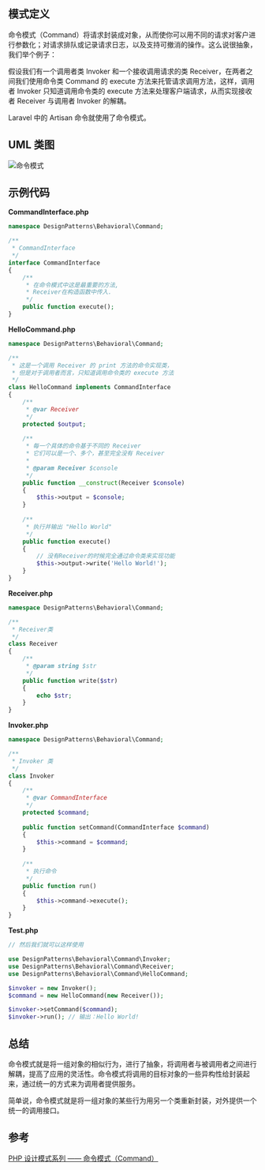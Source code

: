 ## 模式定义
命令模式（Command）将请求封装成对象，从而使你可以用不同的请求对客户进行参数化；对请求排队或记录请求日志，以及支持可撤消的操作。这么说很抽象，我们举个例子：

假设我们有一个调用者类 Invoker 和一个接收调用请求的类 Receiver，在两者之间我们使用命令类 Command 的 execute 方法来托管请求调用方法，这样，调用者 Invoker 只知道调用命令类的 execute 方法来处理客户端请求，从而实现接收者 Receiver 与调用者 Invoker 的解耦。

Laravel 中的 Artisan 命令就使用了命令模式。


## UML 类图
![命令模式](http://7xkt52.com1.z0.glb.clouddn.com/markdown/1467898456033.png)


## 示例代码

**CommandInterface.php**

```php
namespace DesignPatterns\Behavioral\Command;

/**
 * CommandInterface
 */
interface CommandInterface
{
    /**
     * 在命令模式中这是最重要的方法,
     * Receiver在构造函数中传入.
     */
    public function execute();
}
```

**HelloCommand.php**

```php
namespace DesignPatterns\Behavioral\Command;

/**
 * 这是一个调用 Receiver 的 print 方法的命令实现类，
 * 但是对于调用者而言，只知道调用命令类的 execute 方法
 */
class HelloCommand implements CommandInterface
{
    /**
     * @var Receiver
     */
    protected $output;
    
    /**
     * 每一个具体的命令基于不同的 Receiver
     * 它们可以是一个、多个，甚至完全没有 Receiver
     *
     * @param Receiver $console
     */
    public function __construct(Receiver $console)
    {
        $this->output = $console;
    }
    
    /**
     * 执行并输出 "Hello World"
     */
    public function execute()
    {
        // 没有Receiver的时候完全通过命令类来实现功能
        $this->output->write('Hello World!');
    }
}
```

**Receiver.php**

```php
namespace DesignPatterns\Behavioral\Command;

/**
 * Receiver类
 */
class Receiver
{
    /**
     * @param string $str
     */
    public function write($str)
    {
        echo $str;
    }
}
```

**Invoker.php**

```php
namespace DesignPatterns\Behavioral\Command;

/**
 * Invoker 类
 */
class Invoker
{
    /**
     * @var CommandInterface
     */
    protected $command;
    
    public function setCommand(CommandInterface $command)
    {
        $this->command = $command;
    }
    
    /**
     * 执行命令
     */
    public function run()
    {
        $this->command->execute();
    }
}
```

**Test.php**

```php
// 然后我们就可以这样使用

use DesignPatterns\Behavioral\Command\Invoker;
use DesignPatterns\Behavioral\Command\Receiver;
use DesignPatterns\Behavioral\Command\HelloCommand;

$invoker = new Invoker();
$command = new HelloCommand(new Receiver());

$invoker->setCommand($command);
$invoker->run(); // 输出：Hello World!
```


## 总结
命令模式就是将一组对象的相似行为，进行了抽象，将调用者与被调用者之间进行解耦，提高了应用的灵活性。命令模式将调用的目标对象的一些异构性给封装起来，通过统一的方式来为调用者提供服务。

简单说，命令模式就是将一组对象的某些行为用另一个类重新封装，对外提供一个统一的调用接口。


## 参考
[PHP 设计模式系列 —— 命令模式（Command）](http://laravelacademy.org/post/2871.html)

